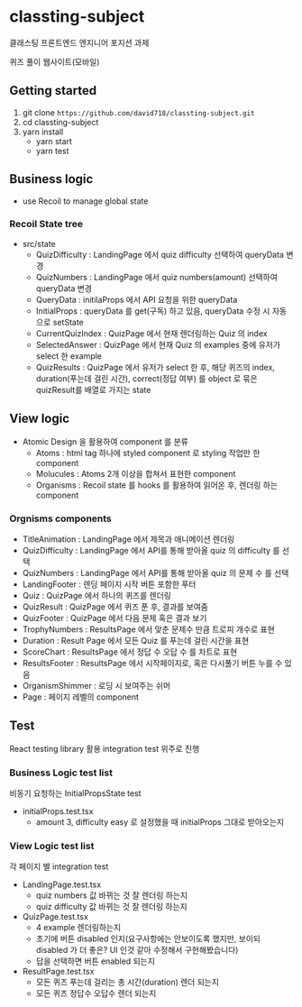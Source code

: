 # classting-subject

클래스팅 프론트엔드 엔지니어 포지션 과제

퀴즈 풀이 웹사이트(모바일)

## Getting started

1. git clone `https://github.com/david718/classting-subject.git`
2. cd classting-subject
3. yarn install
   - yarn start
   - yarn test

## Business logic

- use Recoil to manage global state

### Recoil State tree

- src/state
  - QuizDifficulty : LandingPage 에서 quiz difficulty 선택하여 queryData 변경
  - QuizNumbers : LandingPage 에서 quiz numbers(amount) 선택하여 queryData 변경
  - QueryData : initilaProps 에서 API 요청을 위한 queryData
  - InitialProps : queryData 를 get(구독) 하고 있음, queryData 수정 시 자동으로 setState
  - CurrentQuizIndex : QuizPage 에서 현재 렌더링하는 Quiz 의 index
  - SelectedAnswer : QuizPage 에서 현재 Quiz 의 examples 중에 유저가 select 한 example
  - QuizResults : QuizPage 에서 유저가 select 한 후, 해당 퀴즈의 index, duration(푸는데 걸린 시간), correct(정답 여부) 를 object 로 묶은 quizResult를 배열로 가지는 state

## View logic

- Atomic Design 을 활용하여 component 를 분류
  - Atoms : html tag 하나에 styled component 로 styling 작업만 한 component
  - Molucules : Atoms 2개 이상을 합쳐서 표현한 component
  - Organisms : Recoil state 를 hooks 를 활용하여 읽어온 후, 렌더링 하는 component

### Orgnisms components

- TitleAnimation : LandingPage 에서 제목과 애니메이션 렌더링
- QuizDifficulty : LandingPage 에서 API를 통해 받아올 quiz 의 difficulty 를 선택
- QuizNumbers : LandingPage 에서 API를 통해 받아올 quiz 의 문제 수 를 선택
- LandingFooter : 렌딩 페이지 시작 버튼 포함한 푸터
- Quiz : QuizPage 에서 하나의 퀴즈를 렌더링
- QuizResult : QuizPage 에서 퀴즈 푼 후, 결과를 보여줌
- QuizFooter : QuizPage 에서 다음 문제 혹은 결과 보기
- TrophyNumbers : ResultsPage 에서 맞춘 문제수 만큼 트로피 개수로 표현
- Duration : Result Page 에서 모든 Quiz 를 푸는데 걸린 시간을 표현
- ScoreChart : ResultsPage 에서 정답 수 오답 수 를 차트로 표현
- ResultsFooter : ResultsPage 에서 시작페이지로, 혹은 다시풀기 버튼 누를 수 있음
- OrganismShimmer : 로딩 시 보여주는 쉬머
- Page : 페이지 레벨의 component

## Test

React testing library 활용 integration test 위주로 진행

### Business Logic test list

비동기 요청하는 InitialPropsState test

- initialProps.test.tsx
  - amount 3, difficulty easy 로 설정했을 때 initialProps 그대로 받아오는지

### View Logic test list

각 페이지 별 integration test

- LandingPage.test.tsx
  - quiz numbers 값 바뀌는 것 잘 렌더링 하는지
  - quiz difficulty 값 바뀌는 것 잘 렌더링 하는지
- QuizPage.test.tsx
  - 4 example 렌더링하는지
  - 초기에 버튼 disabled 인지(요구사항에는 안보이도록 했지만, 보이되 disabled 가 더 좋은? UI 인것 같아 수정해서 구현해봤습니다)
  - 답을 선택하면 버튼 enabled 되는지
- ResultPage.test.tsx
  - 모든 퀴즈 푸는데 걸리는 총 시간(duration) 렌더 되는지
  - 모든 퀴즈 정답수 오답수 렌더 되는지
